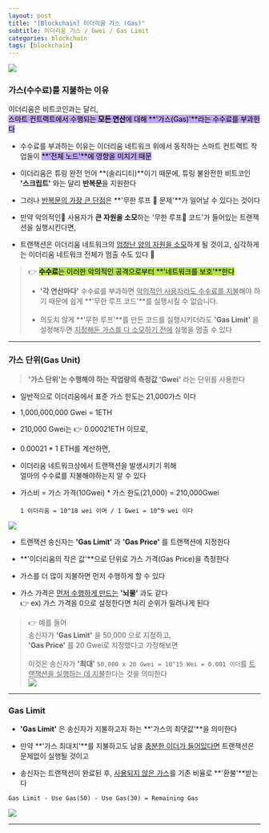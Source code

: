 ```yaml
---
layout: post
title: "[Blockchain] 이더리움 가스 (Gas)"
subtitle: 이더리움 가스 / Gwei / Gas Limit
categories: blockchain
tags: [blockchain]
---
```


![](https://velog.velcdn.com/images/-__-/post/f6713be4-a6dc-4d4d-ad74-3304279ac120/image.png)

### 가스(수수료)를 지불하는 이유

이더리움은 비트코인과는 달리,<br>
<span style="background-color:#BFA8EE; color:#000;"> 스마트 컨트랙트에서 수행되는 **모든 연산**에 대해 **'가스(Gas)'**라는 수수료를 부과한다</span>

- 수수료를 부과하는 이유는 이더리움 네트워크 위에서 동작하는 스마트 컨트랙트 작업들이 <span style="background-color:#BFA8EE; color:#000;"> **'전체 노드'**에 영향을 미치기 때문</span>

- 이더리움은 튜링 완전 언어 **(솔리디티)**이기 때문에, 튜링 불완전한 비트코인 **'스크립트'** 와는 달리 **반복문**을 지원한다

- 그러나 <u>반복문의 가장 큰 단점</u>은 **'무한 루프 🔄 문제'**가 일어날 수 있다는 것이다

- 만약 악의적인👹 사용자가 **큰 자원을 소모**하는 '무한 루프🔄 코드'가 들어있는 트랜잭션을 실행시킨다면,

- 트랜잭션은 이더리움 네트워크의 <u>엄청난 양의 자원을 소모</u>하게 될 것이고, 심각하게는 이더리움 네트워크 전체가 멈출 수도 있다 🚫

> 👉 <span style="background-color:#B5E045; color:#000;">**수수료**는 이러한 악의적인 공격으로부터 **'네트워크를 보호'**한다
>
> - **'각 연산마다'** 수수료를 부과하면 <u>악의적인 사용자라도 수수료를 지불</u>해야 하기 때문에 쉽게 **'무한 루프 코드'**를 실행시킬 수 없습니다.<br>
>   <br>
> - 의도치 않게 **'무한 루프'**를 만든 코드를 실행시키더라도 **'Gas Limit'** 을 설정해두면 <u>지정해둔 가스를 다 소모하기 전에</u> 실행을 멈출 수 있다

<hr>

### 가스 단위(Gas Unit)

> **'가스 단위'**는 수행해야 하는 작업량의 측정값
> <span style="background-color:#B5E045; color:#000;">**'Gwei'**</span> 라는 단위를 사용한다

- 일반적으로 이더리움에서 표준 가스 한도는 21,000가스 이다

- 1,000,000,000 Gwei = 1ETH

- 210,000 Gwei는 👉 0.00021ETH 이므로,

- 0.00021 \* 1 ETH를 계산하면,

- 이더리움 네트워크상에서 트랜잭션을 발생시키기 위해<br>
  얼마의 수수료를 지불해야하는지 알 수 있다

- 가스비 = 가스 가격(10Gwei) \* 가스 한도(21,000) = 210,000Gwei<br>  
  `1 이더리움 = 10^18 wei 이며 / 1 Gwei = 10^9 wei 이다`

![](https://velog.velcdn.com/images/-__-/post/c6d620ed-f470-4d7a-a6d1-875e89e2b240/image.png)

- 트랜잭션 송신자는 **'Gas Limit'** 과 **'Gas Price'** 를 트랜잭션에 지정한다

- **'이더리움의 작은 값'**으로 단위로 가스 가격(Gas Price)을 측정한다

- 가스를 더 많이 지불하면 먼저 수행하게 할 수 있다

- 가스 가격은 <u>먼저 수행하게 만드는</u> **'뇌물'** 과도 같다<br>
  👉 ex) 가스 가격을 0으로 설정한다면 처리 순위가 밀려나게 된다

> 👉 예를 들어<br>
> 송신자가 **'Gas Limit'** 을 50,000 으로 지정하고,<br>
> **'Gas Price'** 를 20 Gwei로 지정했다고 가정해보면<br>
> <br>
> 이것은 송신자가 **'최대'** `50,000 x 20 Gwei = 10^15 Wei = 0.001 이더`를 <u>트랜잭션을 실행하는 데 지불</u>한다는 것을 의미한다<br>
> ![](https://velog.velcdn.com/images/-__-/post/2aee5c13-9de3-4ccb-ab35-60fcb60dca01/image.png)

<hr>

### Gas Limit

- **'Gas Limit'** 은 송신자가 지불하고자 하는 **'가스의 최댓값'**을 의미한다

- 만약 **'가스 최대치'**를 지불하고도 남을 <u>충분한 이더가 들어있다면</u> 트랜잭션은 문제없이 실행될 것이고

- 송신자는 트랜잭션이 완료된 후, <u>사용되지 않은 가스</u>를 기존 비율로 **'환불'**받는다

`Gas Limit - Use Gas(50) - Use Gas(30) = Remaining Gas`

![](https://velog.velcdn.com/images/-__-/post/7069e059-f88c-45d6-bc4d-c7a8174ae65c/image.png)

---
